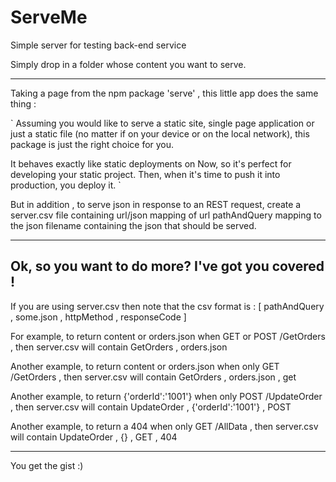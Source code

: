 # ServeMe
Simple server for testing back-end service


Simply drop in a folder whose content you want to serve. 


----

Taking a page from the npm package 'serve' , this little app does the same thing :

`
Assuming you would like to serve a static site, single page application or just a static file (no matter if on your device or on the local network), this package is just the right choice for you.

It behaves exactly like static deployments on Now, so it's perfect for developing your static project. Then, when it's time to push it into production, you deploy it.
`

But in addition , to serve json in response to an REST request, create a server.csv file containing url/json mapping of url pathAndQuery mapping to the json filename containing the json that should be served.

----
Ok, so you want to do more? I've got you covered !
----

If you are using server.csv then note that the csv format is :
[ pathAndQuery , some.json , httpMethod  , responseCode ]

For example, to return content or orders.json when GET or POST /GetOrders , then server.csv will contain 
GetOrders , orders.json

Another example, to return content or orders.json when only GET /GetOrders , then server.csv will contain 
GetOrders , orders.json , get

Another example, to return {'orderId':'1001'}  when only POST /UpdateOrder , then server.csv will contain 
UpdateOrder ,  {'orderId':'1001'} , POST

Another example, to return a 404  when only GET /AllData , then server.csv will contain 
UpdateOrder ,  {} , GET , 404

----
You get the gist :)
